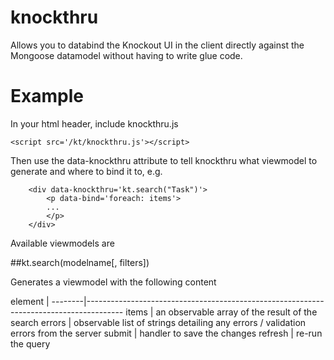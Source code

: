 # knockthru

Allows you to databind the Knockout UI in the client directly against the Mongoose datamodel without having to write glue code.

# Example

In your html header, include knockthru.js
```
<script src='/kt/knockthru.js'></script>
```

Then use the data-knockthru attribute to tell knockthru what viewmodel to generate and where to bind it to, e.g.
```
	<div data-knockthru='kt.search("Task")'>
		<p data-bind='foreach: items'>
		...
		</p>
	</div>
```
Available viewmodels are

##kt.search(modelname[, filters])

Generates a viewmodel with the following content

element |
--------|---------------------------------------------------------------------------------------
items   | an observable array of the result of the search
errors  | observable list of strings detailing any errors / validation errors from the server
submit  | handler to save the changes
refresh | re-run the query
